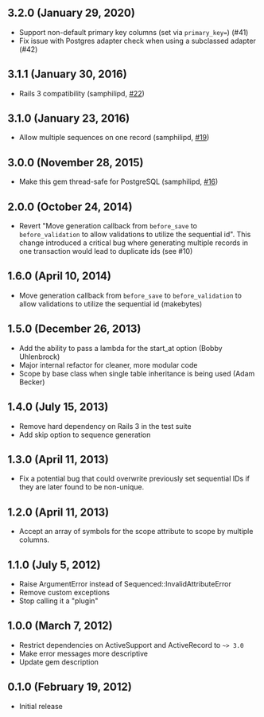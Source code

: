 3.2.0 (January 29, 2020)
------------------------

* Support non-default primary key columns (set via `primary_key=`) (#41)
* Fix issue with Postgres adapter check when using a subclassed adapter (#42)

3.1.1 (January 30, 2016)
-------------------------

* Rails 3 compatibility
  (samphilipd, [#22](https://github.com/derrickreimer/sequenced/pull/22))

3.1.0 (January 23, 2016)
-------------------------

* Allow multiple sequences on one record
  (samphilipd, [#19](https://github.com/derrickreimer/sequenced/pull/19))

3.0.0 (November 28, 2015)
-------------------------

* Make this gem thread-safe for PostgreSQL
  (samphilipd, [#16](https://github.com/derrickreimer/sequenced/pull/16))

2.0.0 (October 24, 2014)
------------------------

* Revert "Move generation callback from `before_save` to `before_validation` to
  allow validations to utilize the sequential id". This change introduced a
  critical bug where generating multiple records in one transaction would lead
  to duplicate ids (see #10)

1.6.0 (April 10, 2014)
----------------------

* Move generation callback from `before_save` to `before_validation` to
  allow validations to utilize the sequential id (makebytes)

1.5.0 (December 26, 2013)
-------------------------

* Add the ability to pass a lambda for the start_at option (Bobby Uhlenbrock)
* Major internal refactor for cleaner, more modular code
* Scope by base class when single table inheritance is being used (Adam Becker)

1.4.0 (July 15, 2013)
---------------------

* Remove hard dependency on Rails 3 in the test suite
* Add skip option to sequence generation

1.3.0 (April 11, 2013)
----------------------

* Fix a potential bug that could overwrite previously set sequential IDs if
  they are later found to be non-unique.

1.2.0 (April 11, 2013)
----------------------

* Accept an array of symbols for the scope attribute to scope by multiple
  columns.

1.1.0 (July 5, 2012)
--------------------

* Raise ArgumentError instead of Sequenced::InvalidAttributeError
* Remove custom exceptions
* Stop calling it a "plugin"

1.0.0 (March 7, 2012)
---------------------

* Restrict dependencies on ActiveSupport and ActiveRecord to `~> 3.0`
* Make error messages more descriptive
* Update gem description


0.1.0 (February 19, 2012)
-------------------------

* Initial release
